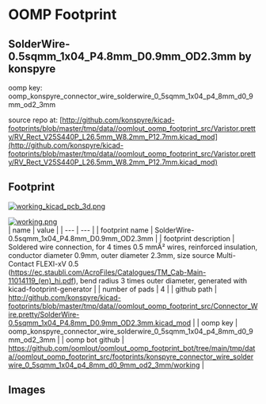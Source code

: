 # OOMP Footprint  
## SolderWire-0.5sqmm_1x04_P4.8mm_D0.9mm_OD2.3mm  by konspyre  
  
oomp key: oomp_konspyre_connector_wire_solderwire_0_5sqmm_1x04_p4_8mm_d0_9mm_od2_3mm  
  
source repo at: [http://github.com/konspyre/kicad-footprints/blob/master/tmp/data//oomlout_oomp_footprint_src/Varistor.pretty/RV_Rect_V25S440P_L26.5mm_W8.2mm_P12.7mm.kicad_mod](http://github.com/konspyre/kicad-footprints/blob/master/tmp/data//oomlout_oomp_footprint_src/Varistor.pretty/RV_Rect_V25S440P_L26.5mm_W8.2mm_P12.7mm.kicad_mod)  
## Footprint  
  
[![working_kicad_pcb_3d.png](working_kicad_pcb_3d_600.png)](working_kicad_pcb_3d.png)  
  
[![working.png](working_600.png)](working.png)  
| name | value | 
| --- | --- | 
| footprint name | SolderWire-0.5sqmm_1x04_P4.8mm_D0.9mm_OD2.3mm | 
| footprint description | Soldered wire connection, for 4 times 0.5 mmÂ² wires, reinforced insulation, conductor diameter 0.9mm, outer diameter 2.3mm, size source Multi-Contact FLEXI-xV 0.5 (https://ec.staubli.com/AcroFiles/Catalogues/TM_Cab-Main-11014119_(en)_hi.pdf), bend radius 3 times outer diameter, generated with kicad-footprint-generator | 
| number of pads | 4 | 
| github path | http://github.com/konspyre/kicad-footprints/blob/master/tmp/data//oomlout_oomp_footprint_src/Connector_Wire.pretty/SolderWire-0.5sqmm_1x04_P4.8mm_D0.9mm_OD2.3mm.kicad_mod | 
| oomp key | oomp_konspyre_connector_wire_solderwire_0_5sqmm_1x04_p4_8mm_d0_9mm_od2_3mm | 
| oomp bot github | https://github.com/oomlout/oomlout_oomp_footprint_bot/tree/main/tmp/data//oomlout_oomp_footprint_src/footprints/konspyre_connector_wire_solderwire_0_5sqmm_1x04_p4_8mm_d0_9mm_od2_3mm/working | 
## Images  
